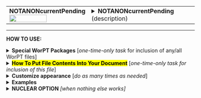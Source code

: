 <!--------------------------------------
   SCREEN SHOT
--------------------------------------->
<table>
<tr>
<td>
<font size="3"><b>NOTANONcurrentPending</b></font>
<br>
<img src="https://lh3.googleusercontent.com/d/1hQWaFzw0-oolj-ZgvmulSnWuO5ptYoTM" width=70%>
</td>
<td>
<details>
<summary><b>NOTANONcurrentPending</b> (description)</summary>
<b>NOTANONcurrentPending</b> is a file containing a short (1-few page) report for each team member, describing their current and pending (still under review) research grants, a section typically required by most grant solicitations. If the box is checked under "funding status?" column for a person on the PERSONNEL & FTE page, then that person's current/pending form will be generated and included as part of this file. All current/pending reports are formatted to have a consistant appearance. <br>
The information for the report is taken from that person's individual WorPT biosketch google sheet. The last page in that google sheet
is where the list of grants, and their statuses, are written.  The WorPT script will copy every grant that is still either active or has a status
indicating that no information regarding selection has yet been obtained, and will format those grants into this current/pending form. The NOTANONcurrentPending WorPT file can serve as the "Current & Pending Funding" section of your proposal. <br>
NOTE: WorPT biosketch spreadsheet files should be kept up-to-date so that the information that is extracted for both the current/pending and bio-sketch sections of a proposal have valid and current information.
</details>
</td>
</tr>
</table>
<hr>

<!--------------------------------------
   HOW TO USE
--------------------------------------->
<b>HOW TO USE:</b>

<!-- - - - - - - - - - - - - - - - - - - - - - - - - - - - 
             Special Packages
- - - - - - - - - - - - - - - - - - - - - - - - - - - - -->
<details>
<summary><b>Special WorPT Packages</b> [<i>one-time-only task</i> for inclusion of any/all WorPT files]</summary>
Copy/paste the special packages in preamble of your document, if you haven't done so previously. (see https://github.com/pmarcum/WorPT-Work-Plan-Tool-4-proposals/blob/main/WorPTpackages for more info).
</details>

<!-- - - - - - - - - - - - - - - - - - - - - - - - - - - - 
             Putting File Contents Into Document
- - - - - - - - - - - - - - - - - - - - - - - - - - - - -->
<details>
<summary><mark><b>How To Put File Contents Into Your Document</b></mark> [<i>one-time-only task for inclusion of this file</i>]</summary> 
<ol>
<li>COPY the lines in the code block below, then</li>
<li>PASTE into your document WHERE you want the content to appear, then</li>
<li>MODIFY the editable lines you just pasted in your document as needed. The lines that may be edited (or even deleted altogether if not wanted) are indicated by highlight below. </li>
</ol>
   
<pre><code>
\newpage                                          % [optional] (could instead use \clearpage, or comment out)
\include{<mark>do_NOT_manually_edit</mark>/NOTANONcurrentPending} % reset file parameters
%            ^^^^ replace do_NOT_manually_edit if not correct folder name

<mark>% Put <u>OPTIONAL</u> customizations for NOTANONcurrentPending HERE</mark>

\begin{NOTANONcurrentPending}
\end{NOTANONcurrentPending}  
</code></pre>

</details>

<!-- - - - - - - - - - - - - - - - - - - - - - - - - - - - 
             Customizations
- - - - - - - - - - - - - - - - - - - - - - - - - - - - -->
<details>
<summary><b>Customize appearance</b> [<i>do as many times as needed</i>]</summary>
The default settings for this file produce a nice-looking bio-sketch section without any additional manual manipulation, so you probably won't have to do any customization for this file. But if desired, you can change colors, font style and spacing using additional lines that are copy/pasted into your document. Specifically: 
<ol>
<li>COPY any or all lines in the code block below that are related to the formatting parameter that you want to edit. The lines below show default values. You will edit those values to make desired changes.</li>
<li>PASTE the copied lines into your document at the "% Put customizations for NOTANONcurrentPending HERE" line in the code that you copy/pasted in Step 2. Most importantly, the desired formatting lines should be pasted somewhere <b>between</b> the \include{do_NOT_manually_edit/NOTANONcurrentPending} and \begin{NOTANONcurrentPending} lines. </li>
<li>EDIT the pasted lines in your document, as desired.</li>
NOTE: The lines are grouped into categories to help you locate what you need. You can PICK AND CHOOSE the lines you want to paste into your document; you do not have to copy/paste all of the lines below (unless noted) and do not have to copy all lines within a group.<br>
<i>Highlights indicate what parts of the commands can be edited without breaking your LaTeX code.</i><br>
You can just comment out your added lines and recompile the document, if you want to return to default values.
</ol>

<!-- . . . . . . . . . . . . . . . . . . . . . . . . . . . . . . . .
                              Options   
<!-- . . . . . . . . . . . . . . . . . . . . . . . . . . . . . . -->
<table>
   
<tr>
<td><b>Column width adjustments</b></td>
<td>
<pre><code>
\dev\LeftSideWidth{<mark>1.5in</mark>}  % left side column width
\dev\RightSideWidth{<mark>5.0in</mark>} % right side column width
</code></pre>
</td>
</tr>
 
<tr>
<td><b>Font color and fontstyle</b></td>
<td><pre><code>
\def\NameBannerColor{<mark>Blue</mark>}              % Current/Pending top banner color
\def\NameBannerColor{<mark>White</mark>}             % Current/Pending top banner font color
\def\NameBannerFontstyle#1{<mark>\textbf</mark>{#1}} % boldface banner text
</code></pre></td>
</tr>
   
<tr>
<td><b>Color and font style of section dividers</b></td>
<td><pre><code>
\def\SectionColor{<mark>lightgray</mark>}         % "Current Support","Pending Grant Support" section divider color
\def\SectionFontColor{<mark>Black</mark>}         % "Current Support","Pending Grant Support" section divider font color
\def\SectionFontstyle#1{<mark>\textbf</mark>{#1}} % "Current Support","Pending Grant Support" section divider font style
</code></pre></td>
</tr>
   
<tr>
<td><b>Font color of "this proposal" tag</b></td>
<td>
If box is checked for "Include this proposal in funding status?" on the GENERAL INFO page in the WorPT spreadsheet, then this proposal will be included in PENDING list with this "this proposal" tag attached. 
<pre><code>
\def\ThisProposalColor{<mark>NavyBlue</mark>}  % "this proposal" font color in "pending" section
</code></pre></td>
</tr>

<tr>
<td><b>Font style of grant descriptors in left colum</b></td>
<td>
<pre><code>
\def\LeftFontstyle#1{<mark>\textbf</mark>{#1}} % boldface left column text
</code></pre></td>
</tr>

<tr>
<td><b>Table preamble - full control!</b></td>
<td>
Use table preamble for more control over table layout (removing/adding vertical lines, changing column alignment, etc).<br>
Copy/paste the ENTIRE below code in order to change default table preamble.<br>
<u>IMPORTANT</u> Most of table preamble can be changed EXCEPT <i>do <b>NOT</b> change "T" variable, and preserve the number of columns</i>
(eg, make sure that any 'p' that is removed is replaced by another alignment code). You may retain the parameters below (like \LeftSideWidth) and
define them separately as the above customization options show, or replace them entirely with hard-coded numbers. 
<pre><code>
\newcolumntype{T}{
  <mark>|p{\LeftSideWidth}</mark>    % grant descriptors, e.g. "Title", "Source of Support", etc.
  <mark>|p{\RightSideWidth}|</mark>  % right side, giving details for each descriptor
}
</code></pre></td>
</tr>
</table>
</details>

<!--------------------------------------
   EXAMPLES 
--------------------------------------->
<details>
<summary><b>Examples</b></summary>
The below is an example of how one can change the appearance of the contents within a LaTeX document. After copy/pasting the code to incorporate the file contents into my document, I decided to change the color of the name banners from blue to black, the font color to yellow, and to italicize the font in the name banner.  I also needed to make the right column a bit wider. To accomplish these tasks, I copy/pasted the relevant formatting lines that control these items and then edited my preferences. Here is a peek at what my LaTeX document looks like:  

<!--     INSERT IMAGE -->

NOTE: To return to default values, all I have to do is comment-out (put a "%" at the line's beginning) the "\def" formatting lines that I pasted. 
</details>

<!--------------------------------------
   NUCLEAR OPTION 
--------------------------------------->
<details>
<summary><b>NUCLEAR OPTION</b> <i>[when nothing else works]</i></summary>
If you just cannot get the table to look like you want it to look, you can always copy/paste the entire NOTANONcurrentPending.tex file that appears in the WorPT subfolder, into your document, and then edit at-will.  Some of the WorPT files involve complicated LaTeX code, so be sure that you have a good mastery of LaTeX and know what you are doing before implementing this option!
</details>
